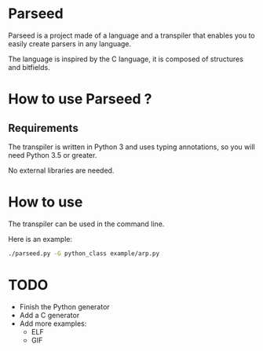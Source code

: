 # Parseed

Parseed is a project made of a language and a transpiler that enables you to easily create parsers in any language.

The language is inspired by the C language, it is composed of structures and bitfields.


# How to use Parseed ?

## Requirements

The transpiler is written in Python 3 and uses typing annotations, so you will need Python 3.5 or greater.

No external libraries are needed.

# How to use

The transpiler can be used in the command line.

Here is an example:

```bash
./parseed.py -G python_class example/arp.py
```

# TODO

- Finish the Python generator
- Add a C generator
- Add more examples:
    - ELF
    - GIF